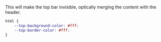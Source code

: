This will make the top bar invisible, optically merging the content with the header.

```css
html {
    --top-background-color: #fff;
    --top-border-color: #fff;
}

```

